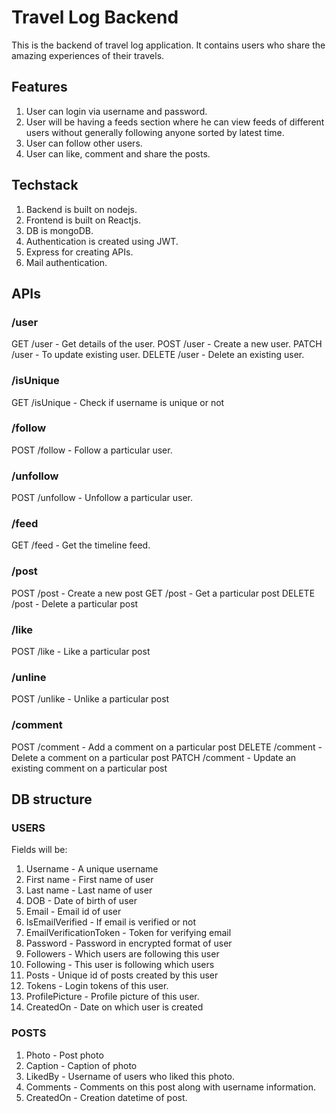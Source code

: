 # Travel Log Backend
This is the backend of travel log application.
It contains users who share the amazing experiences of their travels.

## Features
1. User can login via username and password.
1. User will be having a feeds section where he can view feeds of different users without generally following anyone sorted by latest time.
1. User can follow other users.
1. User can like, comment and share the posts.

## Techstack
1. Backend is built on nodejs.
1. Frontend is built on Reactjs.
1. DB is mongoDB.
1. Authentication is created using JWT.
1. Express for creating APIs.
1. Mail authentication.

## APIs

### /user
GET /user - Get details of the user.
POST /user - Create a new user.
PATCH /user - To update existing user.
DELETE /user - Delete an existing user.


### /isUnique
GET /isUnique - Check if username is unique or not

### /follow
POST /follow - Follow a particular user.

### /unfollow
POST /unfollow - Unfollow a particular user.

### /feed
GET /feed - Get the timeline feed.

### /post
POST /post - Create a new post
GET /post - Get a particular post
DELETE /post - Delete a particular post

### /like
POST /like - Like a particular post

### /unline
POST /unlike - Unlike a particular post

### /comment
POST /comment - Add a comment on a particular post
DELETE /comment - Delete a comment on a particular post
PATCH /comment - Update an existing comment on a particular post


## DB structure

### USERS
Fields will be:
1. Username - A unique username
1. First name - First name of user
1. Last name - Last name of user
1. DOB - Date of birth of user
1. Email - Email id of user
1. IsEmailVerified - If email is verified or not
1. EmailVerificationToken - Token for verifying email
1. Password - Password in encrypted format of user
1. Followers - Which users are following this user
1. Following - This user is following which users
1. Posts - Unique id of posts created by this user
1. Tokens - Login tokens of this user.
1. ProfilePicture - Profile picture of this user.
1. CreatedOn - Date on which user is created


### POSTS
1. Photo - Post photo
1. Caption - Caption of photo
1. LikedBy - Username of users who liked this photo.
1. Comments - Comments on this post along with username information.
1. CreatedOn - Creation datetime of post.
